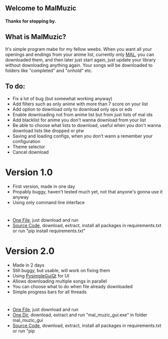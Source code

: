 ## Welcome to MalMuzic

#### Thanks for stopping by.

## What is MalMuzic?

It's simple program mabe for my fellow weebs.
When you want all your openings and endings from your anime list, currently only [MAL](https://myanimelist.net/), you can downloaded them, and then later just start again, just update your library without downloading anything again. Your songs will be downloaded to folders like "completed" and "onhold" etc.

## To do:
- Fix a lot of bug (but somewhat working anyway)
- Add filters such as only anime with more than 7 score on your list
- Add option to download only to download only ops or eds
- Enable downloading not from anime list but from just lists of mal ids
- Add blacklist for anime you don't wanna download from your list
- Be able to choose what lists to download, useful when you don't wanna download lists like dropped or ptw
- Saving and loading configs, when you don't wann a remember your configuration
- Theme selector
- Cancel download

# Version 1.0
- First version, made in one day
- Propably buggy, haven't tested much yet, not that anyone's gonna use it anyway
- Using only command line interface

#

- [One File](https://github.com/MineFuf/MalMuzic/raw/master/releases/mal_muzic__1.0_onefile.exe), just download and run
- [Source Code](https://github.com/MineFuf/MalMuzic/raw/master/releases/mal_muzic__1.0_source_code.zip), download, extract, install all packages in requirements.txt or run "pip install requirements.txt"

# Version 2.0
- Made in 2 days
- Still buggy, but usable, will work on fixing them
- Using [PysimpleGuiQt](https://pypi.org/project/PySimpleGUIQt/) for UI
- Allows downloading multiple songs in parallel
- You can choose what to do when file already downloaded
- Simple progress bars for all threads

#

- [One File](https://github.com/MineFuf/MalMuzic/raw/master/releases/mal_muzic__2.0_onefile.exe), just download and run
- [One Dir](https://github.com/MineFuf/MalMuzic/raw/master/releases/mal_muzic__2.0_onedir.zip), download, extract and run "mal_muzic_gui.exe" in folder mal_muzic_gui
- [Source Code](https://github.com/MineFuf/MalMuzic/raw/master/releases/mal_muzic__2.0_source_code.zip), download, extract, install all packages in requirements.txt or run "pip 
